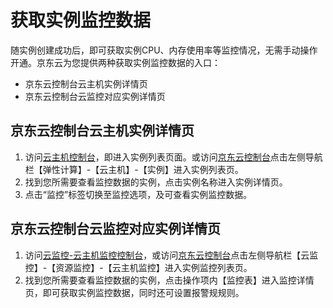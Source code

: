 # 获取实例监控数据
随实例创建成功后，即可获取实例CPU、内存使用率等监控情况，无需手动操作开通。京东云为您提供两种获取实例监控数据的入口：
* 京东云控制台云主机实例详情页
* 京东云控制台云监控对应实例详情页

## 京东云控制台云主机实例详情页
1. 访问[云主机控制台][1]，即进入实例列表页面。或访问[京东云控制台][2]点击左侧导航栏【弹性计算】-【云主机】-【实例】进入实例列表页。
2. 找到您所需要查看监控数据的实例，点击实例名称进入实例详情页。
3. 点击“监控”标签切换至监控选项，及可查看实例监控数据。

## 京东云控制台云监控对应实例详情页
1. 访问[云监控-云主机监控控制台][3]，或访问[京东云控制台][4]点击左侧导航栏【云监控】-【资源监控】-【云主机监控】进入实例监控列表页。
2. 找到您所需要查看监控数据的实例，点击操作项内【监控表】进入监控详情页，即可获取实例监控数据，同时还可设置报警规规则。


  [1]: https://cns-console.jdcloud.com/host/compute/list
  [2]: https://console.jdcloud.com/
  [3]: https://cms-console.jdcloud.com/serverMonitor
  [4]: https://console.jdcloud.com/
  
  
